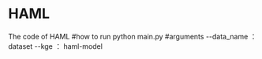 # HAML
The code of HAML
#how to run
python main.py
#arguments
--data_name ： dataset
--kge ： haml-model
